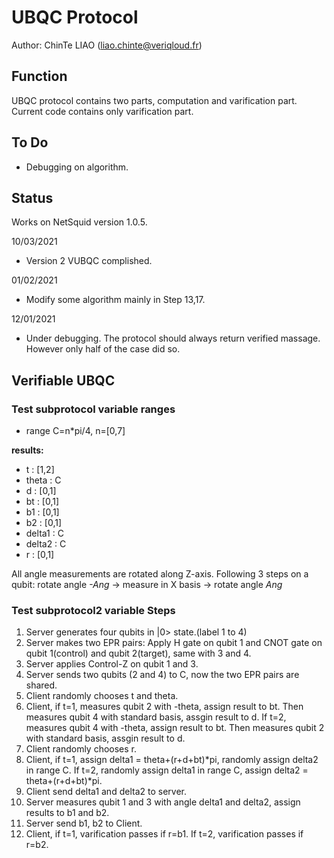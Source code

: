 # UBQC Protocol
Author: ChinTe LIAO (liao.chinte@veriqloud.fr)

## Function

UBQC protocol contains two parts, computation and varification part. Current code contains only varification part.


## To Do

- Debugging on algorithm.


## Status

Works on NetSquid version 1.0.5.


10/03/2021
- Version 2 VUBQC complished.

01/02/2021
- Modify some algorithm mainly in Step 13,17.

12/01/2021
- Under debugging. The protocol should always return verified massage. However only half of the case did so.





## Verifiable UBQC


### Test subprotocol variable ranges
- range C=n*pi/4, n=[0,7]

**results:**
- t : [1,2]
- theta : C
- d : [0,1]
- bt : [0,1]
- b1 : [0,1]
- b2 : [0,1]
- delta1 : C
- delta2 : C
- r : [0,1]

All angle measurements are rotated along Z-axis. Following 3 steps on a qubit:
rotate angle *-Ang* -> measure in X basis -> rotate angle *Ang*

### Test subprotocol2 variable Steps

1. Server generates four qubits in |0> state.(label 1 to 4)
2. Server makes two EPR pairs: Apply H gate on qubit 1 and CNOT gate on qubit 1(control) and qubit 2(target), same with 3 and 4. 
3. Server applies Control-Z on qubit 1 and 3.
4. Server sends two qubits (2 and 4) to C, now the two EPR pairs are shared.
5. Client randomly chooses t and theta.
6. Client, if t=1, measures qubit 2 with -theta, assign result to bt. Then measures qubit 4 with standard basis, assgin result to d.
   If t=2, measures qubit 4 with -theta, assign result to bt. Then measures qubit 2 with standard basis, assgin result to d.
7. Client randomly chooses r.
8. Client, if t=1, assign delta1 = theta+(r+d+bt)*pi, randomly assign delta2 in range C.
   If t=2, randomly assign delta1 in range C, assign delta2 = theta+(r+d+bt)*pi.
9. Client send delta1 and delta2 to server.
10. Server measures qubit 1 and 3 with angle delta1 and delta2, assign results to b1 and b2.
11. Server send b1, b2 to Client.
12. Client, if t=1, varification passes if r=b1.
    If t=2, varification passes if r=b2.
